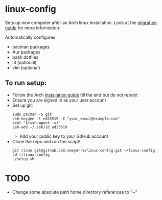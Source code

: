# linux-config

Sets up new computer after an Arch linux installation.
Look at the [migration guide](https://wiki.archlinux.org/title/Migrate_installation_to_new_hardware) for more information.

Automatically configures:
- pacman packages
- Aur packages
- bash dotfiles
- i3 (optional)
- vim (optional)

## To run setup:
 - Follow the Arch [installation guide](https://wiki.archlinux.org/title/Installation_guide) till the end but do not reboot
 - Ensure you are signed in as your user account
 - Set up git:
     ```
     sudo pacman -S git
     ssh-keygen -t ed25519 -C "your_email@example.com"
     eval "$(ssh-agent -s)"
     ssh-add ~/.ssh/id_ed25519
     ```
    - Add your public key to your GitHub account
 - Clone the repo and run the script!
    ```
    git clone git@github.com:smeyerre/linux-config.git ~/linux-config
    cd ~/linux-config
    ./setup.sh
    ```

# TODO
 - Change some absolute path home directory references to "~"
